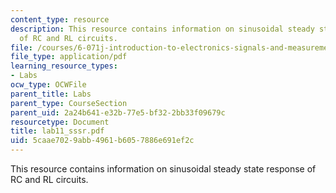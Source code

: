 ```yaml
---
content_type: resource
description: This resource contains information on sinusoidal steady state response
  of RC and RL circuits.
file: /courses/6-071j-introduction-to-electronics-signals-and-measurement-spring-2006/5caae7029abb4961b6057886e691ef2c_lab11_sssr.pdf
file_type: application/pdf
learning_resource_types:
- Labs
ocw_type: OCWFile
parent_title: Labs
parent_type: CourseSection
parent_uid: 2a24b641-e32b-77e5-bf32-2bb33f09679c
resourcetype: Document
title: lab11_sssr.pdf
uid: 5caae702-9abb-4961-b605-7886e691ef2c
---
```

This resource contains information on sinusoidal steady state response of RC and RL circuits.

